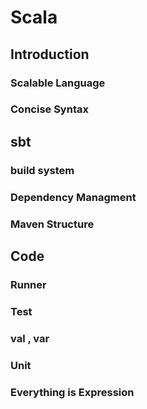 # Scala

## Introduction

### Scalable Language

### Concise Syntax

## sbt

### build system

### Dependency Managment

### Maven Structure

## Code

### Runner

### Test

### val , var

### Unit

### Everything is Expression
